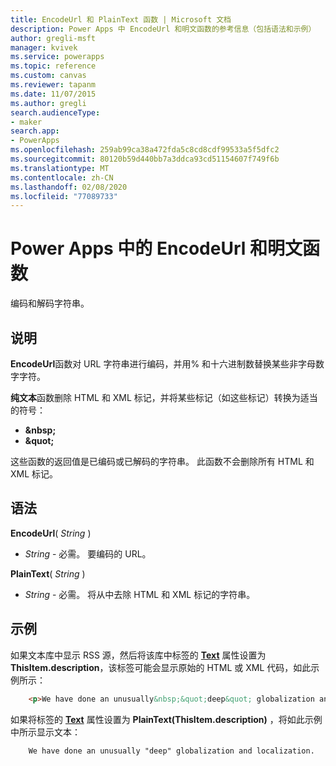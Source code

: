 ```yaml
---
title: EncodeUrl 和 PlainText 函数 | Microsoft 文档
description: Power Apps 中 EncodeUrl 和明文函数的参考信息（包括语法和示例）
author: gregli-msft
manager: kvivek
ms.service: powerapps
ms.topic: reference
ms.custom: canvas
ms.reviewer: tapanm
ms.date: 11/07/2015
ms.author: gregli
search.audienceType:
- maker
search.app:
- PowerApps
ms.openlocfilehash: 259ab99ca38a472fda5c8cd8cdf99533a5f5dfc2
ms.sourcegitcommit: 80120b59d440bb7a3ddca93cd51154607f749f6b
ms.translationtype: MT
ms.contentlocale: zh-CN
ms.lasthandoff: 02/08/2020
ms.locfileid: "77089733"
---
```

# <a name="encodeurl-and-plaintext-functions-in-power-apps"></a>Power Apps 中的 EncodeUrl 和明文函数
编码和解码字符串。

## <a name="description"></a>说明
**EncodeUrl**函数对 URL 字符串进行编码，并用% 和十六进制数替换某些非字母数字字符。  

**纯文本**函数删除 HTML 和 XML 标记，并将某些标记（如这些标记）转换为适当的符号：

* **&amp;nbsp;**
* **&amp;quot;**

这些函数的返回值是已编码或已解码的字符串。 此函数不会删除所有 HTML 和 XML 标记。 

## <a name="syntax"></a>语法
**EncodeUrl**( *String* )

* *String* - 必需。  要编码的 URL。

**PlainText**( *String* )

* *String* - 必需。 将从中去除 HTML 和 XML 标记的字符串。

## <a name="examples"></a>示例
如果文本库中显示 RSS 源，然后将该库中标签的 **[Text](../controls/properties-core.md)** 属性设置为 **ThisItem.description**，该标签可能会显示原始的 HTML 或 XML 代码，如此示例所示：

```html
    <p>We have done an unusually&nbsp;&quot;deep&quot; globalization and localization.</p>
```

如果将标签的 **[Text](../controls/properties-core.md)** 属性设置为 **PlainText(ThisItem.description)** ，将如此示例中所示显示文本：

```
    We have done an unusually "deep" globalization and localization.
```